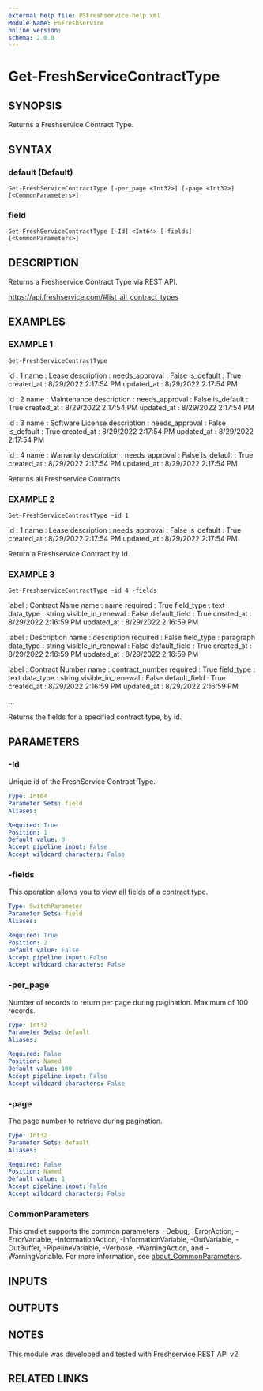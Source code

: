 ```yaml
---
external help file: PSFreshservice-help.xml
Module Name: PSFreshservice
online version:
schema: 2.0.0
---
```


# Get-FreshServiceContractType

## SYNOPSIS
Returns a Freshservice Contract Type.

## SYNTAX

### default (Default)
```
Get-FreshServiceContractType [-per_page <Int32>] [-page <Int32>] [<CommonParameters>]
```

### field
```
Get-FreshServiceContractType [-Id] <Int64> [-fields] [<CommonParameters>]
```

## DESCRIPTION
Returns a Freshservice Contract Type via REST API.

https://api.freshservice.com/#list_all_contract_types

## EXAMPLES

### EXAMPLE 1
```
Get-FreshServiceContractType
```

id             : 1
name           : Lease
description    :
needs_approval : False
is_default     : True
created_at     : 8/29/2022 2:17:54 PM
updated_at     : 8/29/2022 2:17:54 PM

id             : 2
name           : Maintenance
description    :
needs_approval : False
is_default     : True
created_at     : 8/29/2022 2:17:54 PM
updated_at     : 8/29/2022 2:17:54 PM

id             : 3
name           : Software License
description    :
needs_approval : False
is_default     : True
created_at     : 8/29/2022 2:17:54 PM
updated_at     : 8/29/2022 2:17:54 PM

id             : 4
name           : Warranty
description    :
needs_approval : False
is_default     : True
created_at     : 8/29/2022 2:17:54 PM
updated_at     : 8/29/2022 2:17:54 PM

Returns all Freshservice Contracts

### EXAMPLE 2
```
Get-FreshServiceContractType -id 1
```

id             : 1
name           : Lease
description    :
needs_approval : False
is_default     : True
created_at     : 8/29/2022 2:17:54 PM
updated_at     : 8/29/2022 2:17:54 PM

Return a Freshservice Contract by Id.

### EXAMPLE 3
```
Get-FreshserviceContractType -id 4 -fields
```

label              : Contract Name
name               : name
required           : True
field_type         : text
data_type          : string
visible_in_renewal : False
default_field      : True
created_at         : 8/29/2022 2:16:59 PM
updated_at         : 8/29/2022 2:16:59 PM

label              : Description
name               : description
required           : False
field_type         : paragraph
data_type          : string
visible_in_renewal : False
default_field      : True
created_at         : 8/29/2022 2:16:59 PM
updated_at         : 8/29/2022 2:16:59 PM

label              : Contract Number
name               : contract_number
required           : True
field_type         : text
data_type          : string
visible_in_renewal : False
default_field      : True
created_at         : 8/29/2022 2:16:59 PM
updated_at         : 8/29/2022 2:16:59 PM

...

Returns the fields for a specified contract type, by id.

## PARAMETERS

### -Id
Unique id of the FreshService Contract Type.

```yaml
Type: Int64
Parameter Sets: field
Aliases:

Required: True
Position: 1
Default value: 0
Accept pipeline input: False
Accept wildcard characters: False
```

### -fields
This operation allows you to view all fields of a contract type.

```yaml
Type: SwitchParameter
Parameter Sets: field
Aliases:

Required: True
Position: 2
Default value: False
Accept pipeline input: False
Accept wildcard characters: False
```

### -per_page
Number of records to return per page during pagination.
Maximum of 100 records.

```yaml
Type: Int32
Parameter Sets: default
Aliases:

Required: False
Position: Named
Default value: 100
Accept pipeline input: False
Accept wildcard characters: False
```

### -page
The page number to retrieve during pagination.

```yaml
Type: Int32
Parameter Sets: default
Aliases:

Required: False
Position: Named
Default value: 1
Accept pipeline input: False
Accept wildcard characters: False
```

### CommonParameters
This cmdlet supports the common parameters: -Debug, -ErrorAction, -ErrorVariable, -InformationAction, -InformationVariable, -OutVariable, -OutBuffer, -PipelineVariable, -Verbose, -WarningAction, and -WarningVariable. For more information, see [about_CommonParameters](http://go.microsoft.com/fwlink/?LinkID=113216).

## INPUTS

## OUTPUTS

## NOTES
This module was developed and tested with Freshservice REST API v2.

## RELATED LINKS
